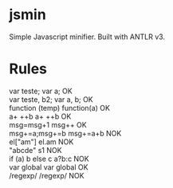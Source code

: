 jsmin
=====

Simple Javascript minifier. Built with ANTLR v3.

Rules
=====

var teste;		var a;		OK <br>
var teste, b2;	var a, b;	OK <br>
function (temp)	function(a)	OK <br>
a+ ++b			a+ ++b		OK <br>
msg=msg+1		msg++		OK <br>
msg+=a;msg+=b	msg+=a+b	NOK <br>
el["am"]		el.am		NOK <br>
"abcde"			s1			NOK <br>
if (a) b else c	a?b:c		NOK <br>
var global		var global	OK <br>
/regexp/		/regexp/	NOK <br>
